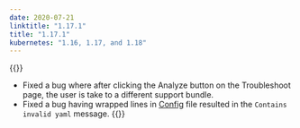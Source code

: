 ```yaml
---
date: 2020-07-21
linktitle: "1.17.1"
title: "1.17.1"
kubernetes: "1.16, 1.17, and 1.18"
---
```


{{<fixes>}}
* Fixed a bug where after clicking the Analyze button on the Troubleshoot page, the user is take to a different support bundle.
* Fixed a bug having wrapped lines in [Config](https://kots.io/reference/v1beta1/config/) file resulted in the `Contains invalid yaml` message.
{{</fixes>}}

